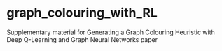 # graph_colouring_with_RL
Supplementary material for Generating a Graph Colouring Heuristic with Deep Q-Learning and Graph Neural Networks paper
